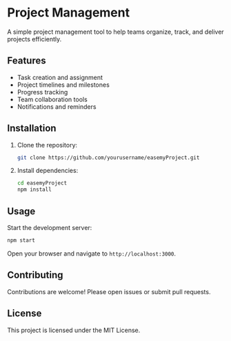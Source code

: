 # Project Management

A simple project management tool to help teams organize, track, and deliver projects efficiently.

## Features

- Task creation and assignment
- Project timelines and milestones
- Progress tracking
- Team collaboration tools
- Notifications and reminders

## Installation

1. Clone the repository:
   ```bash
   git clone https://github.com/yourusername/easemyProject.git
   ```
2. Install dependencies:
   ```bash
   cd easemyProject
   npm install
   ```

## Usage

Start the development server:

```bash
npm start
```

Open your browser and navigate to `http://localhost:3000`.

## Contributing

Contributions are welcome! Please open issues or submit pull requests.

## License

This project is licensed under the MIT License.
